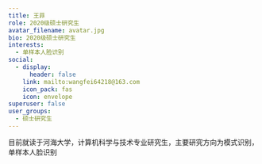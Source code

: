 ```yaml
---
title: 王菲
role: 2020级硕士研究生
avatar_filename: avatar.jpg
bio: 2020级硕士研究生
interests:
  - 单样本人脸识别
social:
  - display:
      header: false
    link: mailto:wangfei64218@163.com
    icon_pack: fas
    icon: envelope
superuser: false
user_groups:
  - 硕士研究生
---
```

目前就读于河海大学，计算机科学与技术专业研究生，主要研究方向为模式识别，单样本人脸识别
